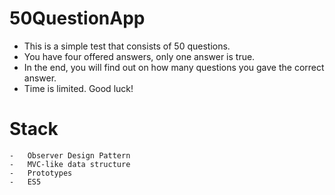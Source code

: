 # 50QuestionApp

- This is a simple test that consists of 50 questions. 
- You have four offered answers, only one answer is true.
- In the end, you will find out on how many questions you gave the correct answer. 
- Time is limited. Good luck! 


# Stack

    -   Observer Design Pattern
    -   MVC-like data structure
    -   Prototypes
    -   ES5
